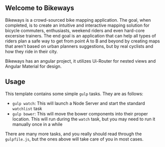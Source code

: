 ## Welcome to Bikeways

Bikeways is a crowd-sourced bike mapping application. The goal, when completed, is to create an intuitive and interactive
mapping solution for bicycle commuters, enthusiasts, weekend riders and even hard-core excersise trainers. The end goal is an application that can help all types of riders plan a safe way to get from point A to B and beyond by creating maps that aren't based on urban planners suggestions, but by real cyclists and how they ride in their city.

Bikeways has an angular project, it utilizes Ui-Router for nested views and Angular Material for design.

## Usage

This template contains some simple `gulp` tasks. They are as follows:


- `gulp watch`: This will launch a Node Server and start the standard `watchlist` task
- `gulp bower`: This will move the bower components into their proper location. This will run during the `watch` task, but you may need to run it manually once in a while

There are many more tasks, and you really should read through the `gulpfile.js`, but the ones above will take care of you in most cases.
